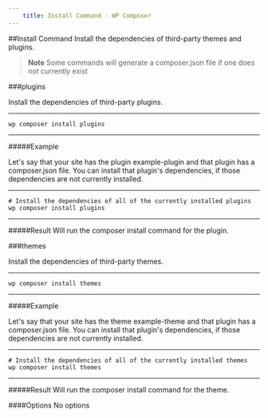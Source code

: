 ```yaml
---
    title: Install Command - WP Composer
---
```

##Install Command
Install the dependencies of third-party themes and plugins.
> **Note** Some commands will generate a composer.json file if one does not currently exist

###plugins

Install the dependencies of third-party plugins.

---
    wp composer install plugins
---
#####Example

Let's say that your site has the plugin example-plugin and that plugin has a composer.json file. You can install that plugin's dependencies, if those dependencies are not currently installed.

---
    # Install the dependencies of all of the currently installed plugins
    wp composer install plugins
---

#####Result
Will run the composer install command for the plugin.

###themes

Install the dependencies of third-party themes.

---
    wp composer install themes
---
#####Example

Let's say that your site has the theme example-theme and that plugin has a composer.json file. You can install that plugin's dependencies, if those dependencies are not currently installed.

---
    # Install the dependencies of all of the currently installed themes
    wp composer install themes
---

#####Result
Will run the composer install command for the theme.

####Options
No options

